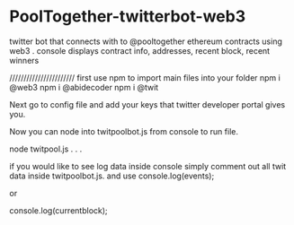 # PoolTogether-twitterbot-web3
twitter bot that connects with to @pooltogether ethereum contracts using web3 . console displays contract info, addresses, recent block, recent winners


///////////////////////
first use npm to import main files into your folder
npm i @web3
npm i @abidecoder
npm i @twit 

Next go to config file and add your keys that twitter developer portal gives you.

Now you can node into twitpoolbot.js from console
to run file.

node twitpool.js
.
.
.

if you would like to see log data inside console simply
comment out all twit data inside twitpoolbot.js.
and use 
console.log(events);

or 

console.log(currentblock);






